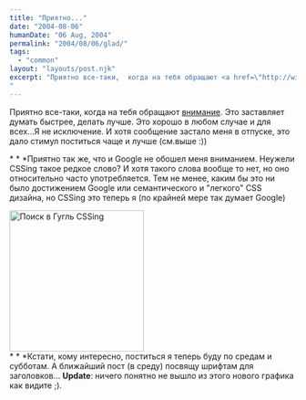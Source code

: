 ```yaml
---
title: "Приятно..."
date: "2004-08-06"
humanDate: "06 Aug, 2004"
permalink: "2004/08/06/glad/"
tags: 
  - "common"
layout: "layouts/post.njk"
excerpt: "Приятно все-таки,  когда на тебя обращают <a href=\"http://witness.dp.ua/06.08.2004/4\">внимание</a>. Это заставляет думать быстрее, делать лучше. Это хорошо в любом случае и для всех...Я не исключение. И хотя сообщение застало меня в отпуске, это дало стимул поститься чаще и лучше (см.выше :))
"
---
```


Приятно все-таки,  когда на тебя обращают <a href="http://witness.dp.ua/06.08.2004/4">внимание</a>. Это заставляет думать быстрее, делать лучше. Это хорошо в любом случае и для всех...Я не исключение. И хотя сообщение застало меня в отпуске, это дало стимул поститься чаще и лучше (см.выше :))
<!--more-->
<span class="non">* * *</span>Приятно так же, что и Google не обошел меня вниманием. 
Неужели CSSing такое редкое слово?
И хотя такого слова вообще то нет, но оно относительно часто употребляется. Тем не менее, каким бы это ни было достижением Google или семантического и "легкого" CSS дизайна, но CSSing это теперь я (по крайней мере так думает Google) 
<div class="alpha-shadow"><div><img src="http://cssing.iatp.org.ua/pic/google.png" alt="Поиск в Гугль CSSing" width="236px" height="247px" /></div></div>
<span class="non">* * *</span>Кстати, кому интересно, поститься я теперь буду по средам и субботам. А ближайший пост (в среду) посвящу шрифтам для заголовков...
<strong>Update</strong>: ничего понятно не вышло из этого нового графика как видите ;).
